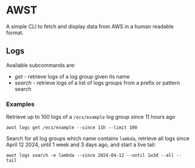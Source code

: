 
# AWST
A simple CLI to fetch and display data from AWS in a human readable format.

## Logs
Available subcommands are:
- *get* - retrieve logs of a log group given its name
- *search* - retrieve logs of a list of logs groups from a prefix or pattern search

### Examples
Retrieve up to 100 logs of a `/ecs/example` log group since 11 hours ago
```
awst logs get /ecs/example --since 11h --limit 100
```

Search for all log groups which name contains `lambda`, retrieve all logs since
April 12 2024, until 1 week and 3 days ago, and start a live tail:
```
awst logs search -e lambda --since 2024-04-12 --until 1w3d --all --tail
```
